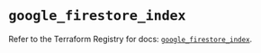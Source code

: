 # `google_firestore_index`

Refer to the Terraform Registry for docs: [`google_firestore_index`](https://registry.terraform.io/providers/hashicorp/google-beta/6.30.0/docs/resources/google_firestore_index).
